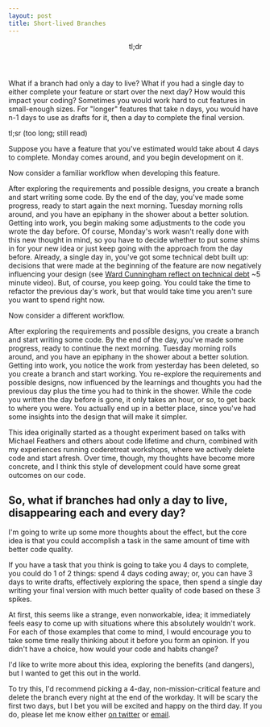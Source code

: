 ```yaml
---
layout: post
title: Short-lived Branches
---
```


<aside class='callout highlight'>
<header>tl;dr</header>

What if a branch had only a day to live? What if you had a single day to either complete your feature or start over the next day? How would this impact your coding? Sometimes you would work hard to cut features in small-enough sizes. For "longer" features that take n days, you would have n-1 days to use as drafts for it, then a day to complete the final version.
</aside>

tl;sr (too long; still read)

Suppose you have a feature that you've estimated would take about 4 days to complete. Monday comes around, and you begin development on it.

Now consider a familiar workflow when developing this feature.

After exploring the requirements and possible designs, you create a branch and start writing some code. By the end of the day, you've made some progress, ready to start again the next morning. Tuesday morning rolls around, and you have an epiphany in the shower about a better solution. Getting into work, you begin making some adjustments to the code you wrote the day before. Of course, Monday's work wasn't really done with this new thought in mind, so you have to decide whether to put some shims in for your new idea or just keep going with the approach from the day before. Already, a single day in, you've got some technical debt built up: decisions that were made at the beginning of the feature are now negatively influencing your design (see <a href="https://www.youtube.com/watch?v=pqeJFYwnkjE3">Ward Cunningham reflect on technical debt</a> ~5 minute video). But, of course, you keep going. You could take the time to refactor the previous day's work, but that would take time you aren't sure you want to spend right now.

Now consider a different workflow.

After exploring the requirements and possible designs, you create a branch and start writing some code. By the end of the day, you've made some progress, ready to continue the next morning. Tuesday morning rolls around, and you have an epiphany in the shower about a better solution. Getting into work, you notice the work from yesterday has been deleted, so you create a branch and start working. You re-explore the requirements and possible designs, now influenced by the learnings and thoughts you had the previous day plus the time you had to think in the shower. While the code you written the day before is gone, it only takes an hour, or so, to get back to where you were. You actually end up in a better place, since you've had some insights into the design that will make it simpler.

<aside class='callout highlight'>
This idea originally started as a thought experiment based on talks with Michael Feathers and others about code lifetime and churn, combined with my experiences running coderetreat workshops, where we actively delete code and start afresh. Over time, though, my thoughts have become more concrete, and I think this style of development could have some great outcomes on our code.
</aside>

## So, what if branches had only a day to live, disappearing each and every day?

I'm going to write up some more thoughts about the effect, but the core idea is that you could accomplish a task in the same amount of time with better code quality.

If you have a task that you think is going to take you 4 days to complete, you could do 1 of 2 things: spend 4 days coding away; or, you can have 3 days to write drafts, effectively exploring the space, then spend a single day writing your final version with much better quality of code based on these 3 spikes.

At first, this seems like a strange, even nonworkable, idea; it immediately feels easy to come up with situations where this absolutely wouldn't work. For each of those examples that come to mind, I would encourage you to take some time really thinking about it before you form an opinion. If you didn't have a choice, how would your code and habits change?

I'd like to write more about this idea, exploring the benefits (and dangers), but I wanted to get this out in the world.


To try this, I'd recommend picking a 4-day, non-mission-critical feature and delete the branch every night at the end of the workday. It will be scary the first two days, but I bet you will be excited and happy on the third day. If you do, please let me know either <a href="http://www.twitter.com/coreyhaines">on twitter</a> or <a href="mailto:coreyhaines+slb@gmail.com">email</a>.

